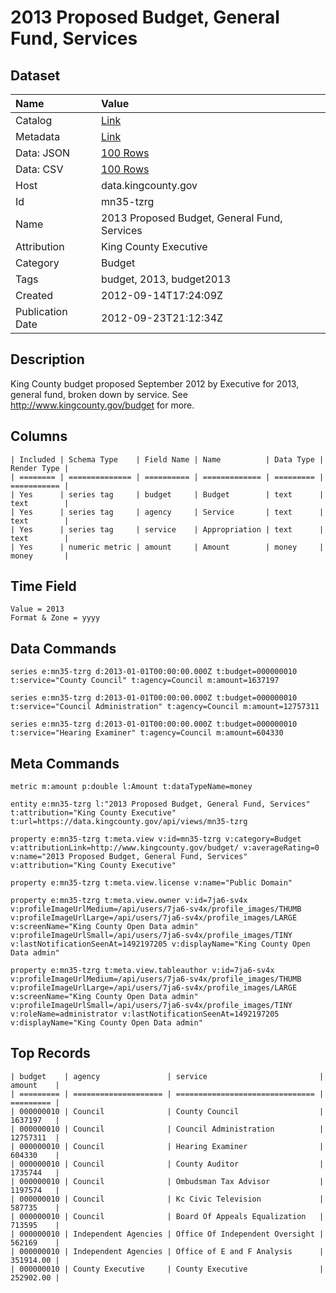 # 2013 Proposed Budget, General Fund, Services

## Dataset

| Name | Value |
| :--- | :---- |
| Catalog | [Link](https://catalog.data.gov/dataset/2013-proposed-budget-general-fund-services-250b8) |
| Metadata | [Link](https://data.kingcounty.gov/api/views/mn35-tzrg) |
| Data: JSON | [100 Rows](https://data.kingcounty.gov/api/views/mn35-tzrg/rows.json?max_rows=100) |
| Data: CSV | [100 Rows](https://data.kingcounty.gov/api/views/mn35-tzrg/rows.csv?max_rows=100) |
| Host | data.kingcounty.gov |
| Id | mn35-tzrg |
| Name | 2013 Proposed Budget, General Fund, Services |
| Attribution | King County Executive |
| Category | Budget |
| Tags | budget, 2013, budget2013 |
| Created | 2012-09-14T17:24:09Z |
| Publication Date | 2012-09-23T21:12:34Z |

## Description

King County budget proposed September 2012 by Executive for 2013, general fund, broken down by service. See http://www.kingcounty.gov/budget for more.

## Columns

```ls
| Included | Schema Type    | Field Name | Name          | Data Type | Render Type |
| ======== | ============== | ========== | ============= | ========= | =========== |
| Yes      | series tag     | budget     | Budget        | text      | text        |
| Yes      | series tag     | agency     | Service       | text      | text        |
| Yes      | series tag     | service    | Appropriation | text      | text        |
| Yes      | numeric metric | amount     | Amount        | money     | money       |
```

## Time Field

```ls
Value = 2013
Format & Zone = yyyy
```

## Data Commands

```ls
series e:mn35-tzrg d:2013-01-01T00:00:00.000Z t:budget=000000010 t:service="County Council" t:agency=Council m:amount=1637197

series e:mn35-tzrg d:2013-01-01T00:00:00.000Z t:budget=000000010 t:service="Council Administration" t:agency=Council m:amount=12757311

series e:mn35-tzrg d:2013-01-01T00:00:00.000Z t:budget=000000010 t:service="Hearing Examiner" t:agency=Council m:amount=604330
```

## Meta Commands

```ls
metric m:amount p:double l:Amount t:dataTypeName=money

entity e:mn35-tzrg l:"2013 Proposed Budget, General Fund, Services" t:attribution="King County Executive" t:url=https://data.kingcounty.gov/api/views/mn35-tzrg

property e:mn35-tzrg t:meta.view v:id=mn35-tzrg v:category=Budget v:attributionLink=http://www.kingcounty.gov/budget/ v:averageRating=0 v:name="2013 Proposed Budget, General Fund, Services" v:attribution="King County Executive"

property e:mn35-tzrg t:meta.view.license v:name="Public Domain"

property e:mn35-tzrg t:meta.view.owner v:id=7ja6-sv4x v:profileImageUrlMedium=/api/users/7ja6-sv4x/profile_images/THUMB v:profileImageUrlLarge=/api/users/7ja6-sv4x/profile_images/LARGE v:screenName="King County Open Data admin" v:profileImageUrlSmall=/api/users/7ja6-sv4x/profile_images/TINY v:lastNotificationSeenAt=1492197205 v:displayName="King County Open Data admin"

property e:mn35-tzrg t:meta.view.tableauthor v:id=7ja6-sv4x v:profileImageUrlMedium=/api/users/7ja6-sv4x/profile_images/THUMB v:profileImageUrlLarge=/api/users/7ja6-sv4x/profile_images/LARGE v:screenName="King County Open Data admin" v:profileImageUrlSmall=/api/users/7ja6-sv4x/profile_images/TINY v:roleName=administrator v:lastNotificationSeenAt=1492197205 v:displayName="King County Open Data admin"
```

## Top Records

```ls
| budget    | agency               | service                         | amount    | 
| ========= | ==================== | =============================== | ========= | 
| 000000010 | Council              | County Council                  | 1637197   | 
| 000000010 | Council              | Council Administration          | 12757311  | 
| 000000010 | Council              | Hearing Examiner                | 604330    | 
| 000000010 | Council              | County Auditor                  | 1735744   | 
| 000000010 | Council              | Ombudsman Tax Advisor           | 1197574   | 
| 000000010 | Council              | Kc Civic Television             | 587735    | 
| 000000010 | Council              | Board Of Appeals Equalization   | 713595    | 
| 000000010 | Independent Agencies | Office Of Independent Oversight | 562169    | 
| 000000010 | Independent Agencies | Office of E and F Analysis      | 351914.00 | 
| 000000010 | County Executive     | County Executive                | 252902.00 | 
```